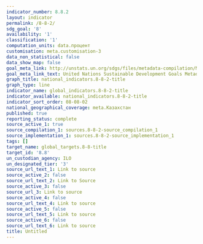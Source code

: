 ```yaml
---
indicator_number: 8.8.2
layout: indicator
permalink: /8-8-2/
sdg_goal: '8'
availability: '1'
classification: '1'
computation_units: data.процент
customisation: meta.customisation-3
data_non_statistical: false
data_show_map: false
goal_meta_link: http://unstats.un.org/sdgs/files/metadata-compilation/Metadata-Goal-8.pdf
goal_meta_link_text: United Nations Sustainable Development Goals Metadata (pdf 525kB)
graph_title: national_indicators.8-8-2-title
graph_type: line
indicator_name: global_indicators.8-8-2-title
indicator_available: national_indicators.8-8-2-title
indicator_sort_order: 08-08-02
national_geographical_coverage: meta.Казахстан
published: true
reporting_status: complete
source_active_1: true
source_compilation_1: sources.8-8-2-source_compilation_1
source_implementation_1: sources.8-8-2-source_implementation_1
tags: []
target_name: global_targets.8-8-title
target_id: '8.8'
un_custodian_agency: ILO
un_designated_tier: '3'
source_url_text_1: Link to source
source_active_2: false
source_url_text_2: Link to Source
source_active_3: false
source_url_3: Link to source
source_active_4: false
source_url_text_4: Link to source
source_active_5: false
source_url_text_5: Link to source
source_active_6: false
source_url_text_6: Link to source
title: Untitled
---
```

